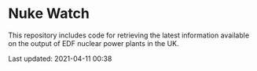 # Nuke Watch

This repository includes code for retrieving the latest information available on the output of EDF nuclear power plants in the UK.

Last updated: 2021-04-11 00:38